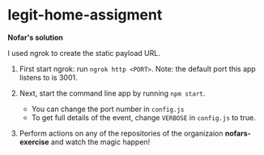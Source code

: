 # legit-home-assigment

**Nofar's solution**

I used ngrok to create the static payload URL.

1. First start ngrok: run `ngrok http <PORT>`.
   Note: the default port this app listens to is 3001.

2. Next, start the command line app by running `npm start`.
   - You can change the port number in `config.js`
   - To get full details of the event, change `VERBOSE` in `config.js` to true.

4. Perform actions on any of the repositories of the organizaion **nofars-exercise** and watch the magic happen!

